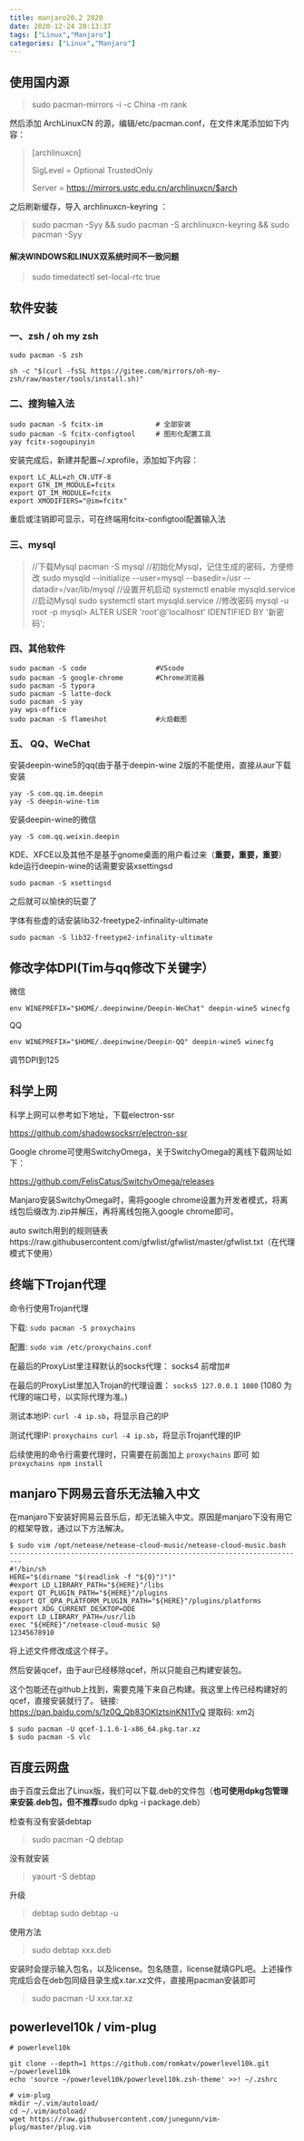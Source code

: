 ```yaml
---
title: manjaro20.2 2020
date: 2020-12-24 20:13:37
tags: ["Linux","Manjaro"]
categories: ["Linux","Manjaro"]
---
```



## 使用国内源

> sudo pacman-mirrors -i -c China -m rank

然后添加 ArchLinuxCN 的源，编辑/etc/pacman.conf，在文件末尾添加如下内容：

> [archlinuxcn]
>
> SigLevel = Optional TrustedOnly
>
> Server = https://mirrors.ustc.edu.cn/archlinuxcn/$arch

<!-- more -->

之后刷新缓存，导入 archlinuxcn-keyring ：

> sudo pacman -Syy && sudo pacman -S archlinuxcn-keyring && sudo pacman -Syy

#### 解决WINDOWS和LINUX双系统时间不一致问题

> sudo timedatectl set-local-rtc true



## 软件安装

### 一、zsh / oh my zsh

```shell
sudo pacman -S zsh

sh -c "$(curl -fsSL https://gitee.com/mirrors/oh-my-zsh/raw/master/tools/install.sh)"
```

### 二、搜狗输入法

``` shell
sudo pacman -S fcitx-im             # 全部安装
sudo pacman -S fcitx-configtool     # 图形化配置工具
yay fcitx-sogoupinyin
```

 安装完成后，新建并配置~/.xprofile，添加如下内容：

```
export LC_ALL=zh_CN.UTF-8
export GTK_IM_MODULE=fcitx
export QT_IM_MODULE=fcitx
export XMODIFIERS="@im=fcitx"
```

重启或注销即可显示，可在终端用fcitx-configtool配置输入法

### 三、mysql

> //下载Mysql
pacman -S mysql
//初始化Mysql，记住生成的密码，方便修改
sudo mysqld --initialize --user=mysql --basedir=/usr --datadir=/var/lib/mysql
//设置开机启动
systemctl enable mysqld.service
//启动Mysql
sudo systemctl start mysqld.service
//修改密码
mysql -u root -p
mysql> ALTER USER 'root'@'localhost' IDENTIFIED BY '新密码';

### 四、其他软件

```shell
sudo pacman -S code                 #VScode
sudo pacman -S google-chrome        #Chrome浏览器
sudo pacman -S typora
sudo pacman -S latte-dock
sudo pacman -S yay
yay wps-office
sudo pacman -S flameshot			#火焰截图
```

### 五、 QQ、WeChat
安装deepin-wine5的qq(由于基于deepin-wine 2版的不能使用，直接从aur下载安装

```
yay -S com.qq.im.deepin
yay -S deepin-wine-tim
```

安装deepin-wine的微信

```
yay -S com.qq.weixin.deepin
```

KDE、XFCE以及其他不是基于gnome桌面的用户看过来（**重要，重要，重要**）
kde运行deepin-wine的话需要安装xsettingsd

```
sudo pacman -S xsettingsd
```

之后就可以愉快的玩耍了

字体有些虚的话安装lib32-freetype2-infinality-ultimate

```
sudo pacman -S lib32-freetype2-infinality-ultimate
```



## 修改字体DPI(Tim与qq修改下关键字）

微信

```
env WINEPREFIX="$HOME/.deepinwine/Deepin-WeChat" deepin-wine5 winecfg
```

QQ

```
env WINEPREFIX="$HOME/.deepinwine/Deepin-QQ" deepin-wine5 winecfg
```

调节DPI到125







## 科学上网

科学上网可以参考如下地址，下载electron-ssr

https://github.com/shadowsocksrr/electron-ssr

Google chrome可使用SwitchyOmega，关于SwitchyOmega的离线下载网址如下：

https://github.com/FelisCatus/SwitchyOmega/releases

Manjaro安装SwitchyOmega时，需将google chrome设置为开发者模式，将离线包后缀改为.zip并解压，再将离线包拖入google chrome即可。

auto switch用到的规则链表https://raw.githubusercontent.com/gfwlist/gfwlist/master/gfwlist.txt（在代理模式下使用）



## 终端下Trojan代理

命令行使用Trojan代理

下载: `sudo pacman -S proxychains` 

配置: `sudo vim /etc/proxychains.conf` 

在最后的ProxyList里注释默认的socks代理： socks4 前增加# 

在最后的ProxyList里加入Trojan的代理设置： `socks5 127.0.0.1 1080` (1080 为代理的端口号，以实际代理为准。) 

测试本地IP: `curl -4 ip.sb`，将显示自己的IP 

测试代理IP: `proxychains curl -4 ip.sb`，将显示Trojan代理的IP 

后续使用的命令行需要代理时，只需要在前面加上 `proxychains` 即可 如 `proxychains npm install`



## manjaro下网易云音乐无法输入中文

在manjaro下安装好网易云音乐后，却无法输入中文。原因是manjaro下没有用它的框架导致，通过以下方法解决。

```shell
$ sudo vim /opt/netease/netease-cloud-music/netease-cloud-music.bash
-------------------------------------------------------------------------
#!/bin/sh
HERE="$(dirname "$(readlink -f "${0}")")"
#export LD_LIBRARY_PATH="${HERE}"/libs
export QT_PLUGIN_PATH="${HERE}"/plugins 
export QT_QPA_PLATFORM_PLUGIN_PATH="${HERE}"/plugins/platforms
#export XDG_CURRENT_DESKTOP=DDE
export LD_LIBRARY_PATH=/usr/lib
exec "${HERE}"/netease-cloud-music $@
12345678910
```

将上述文件修改成这个样子。

然后安装qcef，由于aur已经移除qcef，所以只能自己构建安装包。

这个包能还在github上找到，需要克隆下来自己构建。我这里上传已经构建好的qcef，直接安装就行了。 链接: https://pan.baidu.com/s/1z0Q_Qb83OKIztsinKN1TvQ 提取码: xm2j 

```shell
$ sudo pacman -U qcef-1.1.6-1-x86_64.pkg.tar.xz
$ sudo pacman -S vlc
```



## 百度云网盘

由于百度云盘出了Linux版，我们可以下载.deb的文件包（**也可使用dpkg包管理来安装.deb包，但不推荐**sudo dpkg -i package.deb）

检查有没有安装debtap

> sudo pacman -Q debtap

没有就安装

> yaourt -S debtap

升级

> debtap sudo debtap -u

使用方法

> sudo debtap xxx.deb

安装时会提示输入包名，以及license。包名随意，license就填GPL吧。上述操作完成后会在deb包同级目录生成x.tar.xz文件，直接用pacman安装即可

> sudo pacman -U xxx.tar.xz



## powerlevel10k / vim-plug

```shell
# powerlevel10k

git clone --depth=1 https://github.com/romkatv/powerlevel10k.git ~/powerlevel10k
echo 'source ~/powerlevel10k/powerlevel10k.zsh-theme' >>! ~/.zshrc
```

```shell
# vim-plug
mkdir ~/.vim/autoload/
cd ~/.vim/autoload/
wget https://raw.githubusercontent.com/junegunn/vim-plug/master/plug.vim

```

